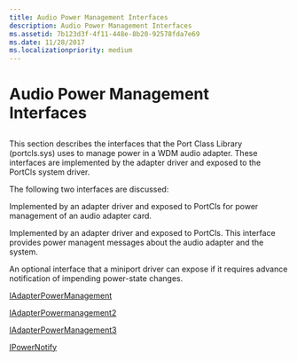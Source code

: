 ```yaml
---
title: Audio Power Management Interfaces
description: Audio Power Management Interfaces
ms.assetid: 7b123d3f-4f11-448e-8b20-92578fda7e69
ms.date: 11/28/2017
ms.localizationpriority: medium
---
```


# Audio Power Management Interfaces


## <span id="ddk_audio_power_management_interfaces_ks"></span><span id="DDK_AUDIO_POWER_MANAGEMENT_INTERFACES_KS"></span>


This section describes the interfaces that the Port Class Library (portcls.sys) uses to manage power in a WDM audio adapter. These interfaces are implemented by the adapter driver and exposed to the PortCls system driver.

The following two interfaces are discussed:

Implemented by an adapter driver and exposed to PortCls for power management of an audio adapter card.

Implemented by an adapter driver and exposed to PortCls. This interface provides power managent messages about the audio adapter and the system.

An optional interface that a miniport driver can expose if it requires advance notification of impending power-state changes.

[IAdapterPowerManagement](/windows-hardware/drivers/ddi/portcls/nn-portcls-iadapterpowermanagement)

[IAdapterPowermanagement2](/windows-hardware/drivers/ddi/portcls/nn-portcls-iadapterpowermanagement2)

[IAdapterPowerManagement3](/windows-hardware/drivers/ddi/portcls/nn-portcls-iadapterpowermanagement3)

[IPowerNotify](/windows-hardware/drivers/ddi/portcls/nn-portcls-ipowernotify)

 

